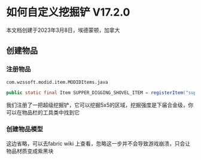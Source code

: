 # 如何自定义挖掘铲 V17.2.0

本文档创建于2023年3月8日，埃德蒙顿，加拿大



## 创建物品

### 注册物品

```
com.wzssoft.modid.item.MODIDItems.java
```

```java
public static final Item SUPPER_DIGGING_SHOVEL_ITEM = registerItem("supper_digging_shovel", new DiggingShovelToolItem(5, ToolMaterials.NETHERITE, new FabricItemSettings().group(ItemGroup.TOOLS).rarity(Rarity.COMMON)));
```

我们注册了一把超级挖掘铲，它可以挖掘5x5的区域，挖掘强度是下届合金级，你可以在物品栏的工具类中找到它



### 创建物品模型

这边省略，可以去fabric wiki 上查看，忽略这一步并不会导致游戏崩溃，只会让物品材质变成紫黑块



